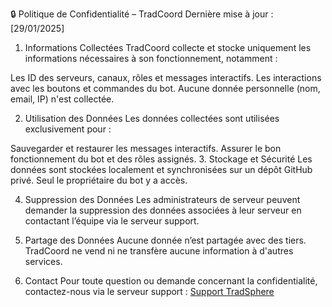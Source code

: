 🔒 Politique de Confidentialité – TradCoord
Dernière mise à jour : [29/01/2025]

1. Informations Collectées
TradCoord collecte et stocke uniquement les informations nécessaires à son fonctionnement, notamment :

Les ID des serveurs, canaux, rôles et messages interactifs.
Les interactions avec les boutons et commandes du bot.
Aucune donnée personnelle (nom, email, IP) n'est collectée.

2. Utilisation des Données
Les données collectées sont utilisées exclusivement pour :

Sauvegarder et restaurer les messages interactifs.
Assurer le bon fonctionnement du bot et des rôles assignés.
3. Stockage et Sécurité
Les données sont stockées localement et synchronisées sur un dépôt GitHub privé.
Seul le propriétaire du bot y a accès.

4. Suppression des Données
Les administrateurs de serveur peuvent demander la suppression des données associées à leur serveur en contactant l’équipe via le serveur support.

5. Partage des Données
Aucune donnée n’est partagée avec des tiers. TradCoord ne vend ni ne transfère aucune information à d'autres services.

6. Contact
Pour toute question ou demande concernant la confidentialité, contactez-nous via le serveur support : [Support TradSphere](https://discord.gg/c5zvbAWwu8)
